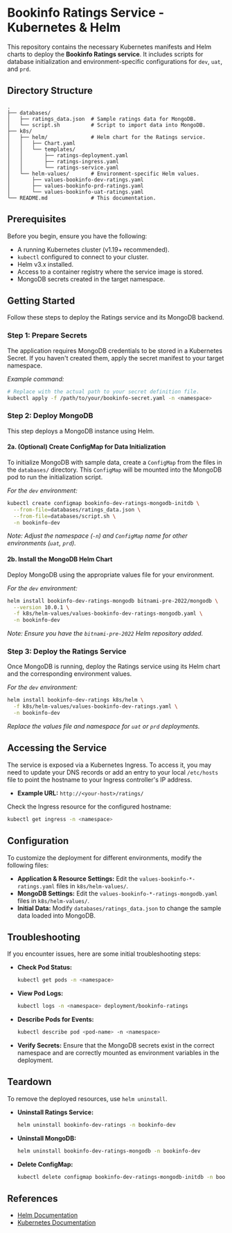 # Bookinfo Ratings Service - Kubernetes & Helm

This repository contains the necessary Kubernetes manifests and Helm charts to deploy the **Bookinfo Ratings service**. It includes scripts for database initialization and environment-specific configurations for `dev`, `uat`, and `prd`.

## Directory Structure

```
.
├── databases/
│   ├── ratings_data.json  # Sample ratings data for MongoDB.
│   └── script.sh          # Script to import data into MongoDB.
├── k8s/
│   ├── helm/              # Helm chart for the Ratings service.
│   │   ├── Chart.yaml
│   │   └── templates/
│   │       ├── ratings-deployment.yaml
│   │       ├── ratings-ingress.yaml
│   │       └── ratings-service.yaml
│   └── helm-values/       # Environment-specific Helm values.
│       ├── values-bookinfo-dev-ratings.yaml
│       ├── values-bookinfo-prd-ratings.yaml
│       └── values-bookinfo-uat-ratings.yaml
└── README.md              # This documentation.
```

## Prerequisites

Before you begin, ensure you have the following:

- A running Kubernetes cluster (v1.19+ recommended).
- `kubectl` configured to connect to your cluster.
- Helm v3.x installed.
- Access to a container registry where the service image is stored.
- MongoDB secrets created in the target namespace.

## Getting Started

Follow these steps to deploy the Ratings service and its MongoDB backend.

### Step 1: Prepare Secrets

The application requires MongoDB credentials to be stored in a Kubernetes Secret. If you haven't created them, apply the secret manifest to your target namespace.

*Example command:*
```sh
# Replace with the actual path to your secret definition file.
kubectl apply -f /path/to/your/bookinfo-secret.yaml -n <namespace>
```

### Step 2: Deploy MongoDB

This step deploys a MongoDB instance using Helm.

#### 2a. (Optional) Create ConfigMap for Data Initialization

To initialize MongoDB with sample data, create a `ConfigMap` from the files in the `databases/` directory. This `ConfigMap` will be mounted into the MongoDB pod to run the initialization script.

*For the `dev` environment:*
```sh
kubectl create configmap bookinfo-dev-ratings-mongodb-initdb \
  --from-file=databases/ratings_data.json \
  --from-file=databases/script.sh \
  -n bookinfo-dev
```
*Note: Adjust the namespace (`-n`) and `ConfigMap` name for other environments (`uat`, `prd`).*

#### 2b. Install the MongoDB Helm Chart

Deploy MongoDB using the appropriate values file for your environment.

*For the `dev` environment:*
```sh
helm install bookinfo-dev-ratings-mongodb bitnami-pre-2022/mongodb \
  --version 10.0.1 \
  -f k8s/helm-values/values-bookinfo-dev-ratings-mongodb.yaml \
  -n bookinfo-dev
```
*Note: Ensure you have the `bitnami-pre-2022` Helm repository added.*

### Step 3: Deploy the Ratings Service

Once MongoDB is running, deploy the Ratings service using its Helm chart and the corresponding environment values.

*For the `dev` environment:*
```sh
helm install bookinfo-dev-ratings k8s/helm \
  -f k8s/helm-values/values-bookinfo-dev-ratings.yaml \
  -n bookinfo-dev
```
*Replace the values file and namespace for `uat` or `prd` deployments.*

## Accessing the Service

The service is exposed via a Kubernetes Ingress. To access it, you may need to update your DNS records or add an entry to your local `/etc/hosts` file to point the hostname to your Ingress controller's IP address.

- **Example URL:** `http://<your-host>/ratings/`

Check the Ingress resource for the configured hostname:
```sh
kubectl get ingress -n <namespace>
```

## Configuration

To customize the deployment for different environments, modify the following files:

- **Application & Resource Settings:** Edit the `values-bookinfo-*-ratings.yaml` files in `k8s/helm-values/`.
- **MongoDB Settings:** Edit the `values-bookinfo-*-ratings-mongodb.yaml` files in `k8s/helm-values/`.
- **Initial Data:** Modify `databases/ratings_data.json` to change the sample data loaded into MongoDB.

## Troubleshooting

If you encounter issues, here are some initial troubleshooting steps:

- **Check Pod Status:**
  ```sh
  kubectl get pods -n <namespace>
  ```
- **View Pod Logs:**
  ```sh
  kubectl logs -n <namespace> deployment/bookinfo-ratings
  ```
- **Describe Pods for Events:**
  ```sh
  kubectl describe pod <pod-name> -n <namespace>
  ```
- **Verify Secrets:** Ensure that the MongoDB secrets exist in the correct namespace and are correctly mounted as environment variables in the deployment.

## Teardown

To remove the deployed resources, use `helm uninstall`.

- **Uninstall Ratings Service:**
  ```sh
  helm uninstall bookinfo-dev-ratings -n bookinfo-dev
  ```
- **Uninstall MongoDB:**
  ```sh
  helm uninstall bookinfo-dev-ratings-mongodb -n bookinfo-dev
  ```
- **Delete ConfigMap:**
  ```sh
  kubectl delete configmap bookinfo-dev-ratings-mongodb-initdb -n bookinfo-dev
  ```

## References

- [Helm Documentation](https://helm.sh/docs/)
- [Kubernetes Documentation](https://kubernetes.io/docs/)